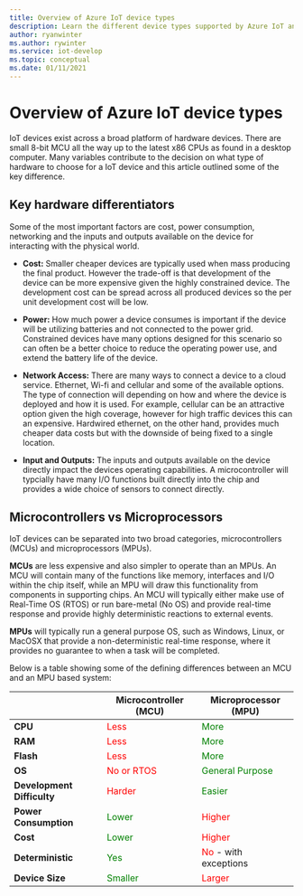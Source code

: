 ```yaml
---
title: Overview of Azure IoT device types
description: Learn the different device types supported by Azure IoT and the tools available.
author: ryanwinter
ms.author: rywinter
ms.service: iot-develop
ms.topic: conceptual
ms.date: 01/11/2021
---
```


# Overview of Azure IoT device types
IoT devices exist across a broad platform of hardware devices. There are small 8-bit MCU all the way up to the latest x86 CPUs as found in a desktop computer. Many variables contribute to the decision on what type of hardware to choose for a IoT device and this article outlined some of the key difference.

## Key hardware differentiators
Some of the most important factors are cost, power consumption, networking and the inputs and outputs available on the device for interacting with the physical world.

* **Cost:** Smaller cheaper devices are typically used when mass producing the final product. However the trade-off is that development of the device can be more expensive given the highly constrained device. The development cost can be spread across all produced devices so the per unit development cost will be low.

* **Power:** How much power a device consumes is important if the device will be utilizing batteries and not connected to the power grid. Constrained devices have many options designed for this scenario so can often be a better choice to reduce the operating power use, and extend the battery life of the device.

* **Network Access:** There are many ways to connect a device to a cloud service. Ethernet, Wi-fi and cellular and some of the available options. The type of connection will depending on how and where the device is deployed and how it is used. For example, cellular can be an attractive option given the high coverage, however for high traffic devices this can an expensive. Hardwired ethernet, on the other hand, provides much cheaper data costs but with the downside of being fixed to a single location.

* **Input and Outputs:** The inputs and outputs available on the device directly impact the devices operating capabilities. A microcontroller will typcially have many I/O functions built directly into the chip and provides a wide choice of sensors to connect directly.

## Microcontrollers vs Microprocessors
IoT devices can be separated into two broad categories, microcontrollers (MCUs) and microprocessors (MPUs).

**MCUs** are less expensive and also simpler to operate than an MPUs. An MCU will contain many of the functions like memory, interfaces and I/O within the chip itself, while an MPU will draw this functionality from components in supporting chips. An MCU will typically either make use of Real-Time OS (RTOS) or run bare-metal (No OS) and provide real-time response and provide highly deterministic reactions to external events.

**MPUs** will typically run a general purpose OS, such as Windows, Linux, or MacOSX that provide a non-deterministic real-time response, where it provides no guarantee to when a task will be completed. 

Below is a table showing some of the defining differences between an MCU and an MPU based system:

||Microcontroller (MCU)|Microprocessor (MPU)|
|-|-|-|
|**CPU**|<span style="color:red">Less</span>|<span style="color:green">More</span>|
|**RAM**|<span style="color:red">Less</span>|<span style="color:green">More</span>|
|**Flash**|<span style="color:red">Less</span>|<span style="color:green">More</span>|
|**OS**|<span style="color:red">No or RTOS</span>|<span style="color:green">General Purpose</span>|
|**Development Difficulty**|<span style="color:red">Harder</span>|<span style="color:green">Easier</span>|
|**Power Consumption**|<span style="color:green">Lower</span>|<span style="color:red">Higher</span>|
|**Cost**|<span style="color:green">Lower</span>|<span style="color:red">Higher</span>|
|**Deterministic**|<span style="color:green">Yes</span>|<span style="color:red">No</span> - with exceptions|
|**Device Size**|<span style="color:green">Smaller</span>|<span style="color:red">Larger</span>|
